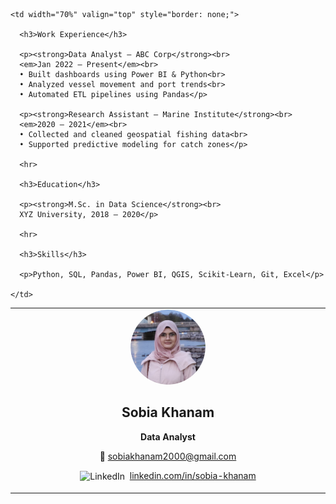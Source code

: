 <table style="border: none;">
  <tr>
    <td width="30%" align="center" valign="top" style="border: none;">
      <img src="/profile_pic.png" alt="Profile Picture" style="border-radius: 50%; width: 120px; height: 120px; object-fit: cover;"><br>
      <h2>Sobia Khanam</h2>
      <p><strong>Data Analyst</strong></p>
      <p>📧 <a href="mailto:sobiakhanam2000@gmail.com">sobiakhanam2000@gmail.com</a></p>
      <p>
        <img src="https://cdn.jsdelivr.net/npm/simple-icons@v9/icons/linkedin.svg" alt="LinkedIn" width="16" style="vertical-align: middle; margin-right: 4px;">
        <a href="https://linkedin.com/in/sobia-khanam" target="_blank">linkedin.com/in/sobia-khanam</a>
      </p>
    </td>

    <td width="70%" valign="top" style="border: none;">

      <h3>Work Experience</h3>

      <p><strong>Data Analyst – ABC Corp</strong><br>
      <em>Jan 2022 – Present</em><br>
      • Built dashboards using Power BI & Python<br>
      • Analyzed vessel movement and port trends<br>
      • Automated ETL pipelines using Pandas</p>

      <p><strong>Research Assistant – Marine Institute</strong><br>
      <em>2020 – 2021</em><br>
      • Collected and cleaned geospatial fishing data<br>
      • Supported predictive modeling for catch zones</p>

      <hr>

      <h3>Education</h3>

      <p><strong>M.Sc. in Data Science</strong><br>
      XYZ University, 2018 – 2020</p>

      <hr>

      <h3>Skills</h3>

      <p>Python, SQL, Pandas, Power BI, QGIS, Scikit-Learn, Git, Excel</p>

    </td>
  </tr>
</table>
